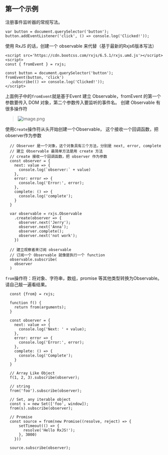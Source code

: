## 第一个示例
注册事件监听器的常规写法。
```
var button = document.querySelector('button');
button.addEventListener('click', () => console.log('Clicked!'));
```
使用 RxJS 的话，创建一个 observable 来代替（基于最新的Rxjs6版本写法）
```
<script src='https://cdn.bootcss.com/rxjs/6.5.1/rxjs.umd.js'></script>
<script>
const { fromEvent } = rxjs;

const button = document.querySelector('button');
fromEvent(button, 'click')
  .subscribe(() => console.log('Clicked!'));
</script>
```

上面例子中的`fromEvent`就是基于Event 建立 Observable，fromEvent 的第一个参数要传入 DOM 对象，第二个参数传入要监听的事件名。
创建 Observable 有很多操作符
> ![image.png](https://hexo-blog.pek3b.qingstor.com/upload_images/71414-4d9152d109b45dc5.png?imageMogr2/auto-orient/strip%7CimageView2/2/w/1240)

使用`Create`操作符从头开始创建一个Observable， 这个接收一个回调函数，把observer作为参数

```
  // Observer 是一个对象，这个对象具有三个方法，分别是 next, error, complete
  // 建立 Observable 最简单方法是用 create 方法
  // create 接收一个回调函数，把 observer 作为参数
  const observer = {
    next: value => {
      console.log(`observer:` + value)
    },
    error: error => {
      console.log('Error:', error);
    },
    complete: () => {
      console.log('complete');
    }
  }

  var observable = rxjs.Observable
    .create(observer => {
      observer.next('Jerry');
      observer.next('Anna');
      observer.complete();
      observer.next('not work');
    })

  // 建立观察者来订阅 observable
  // 订阅一个 Observable 就像是执行一个 function
  observable.subscribe(
    observer
  )
```

`from`操作符：将对象、字符串，数组，promise 等其他类型转换为Observable。
请自己敲一遍看结果。
```
  const {from} = rxjs;

  function f() {
    return from(arguments);
  }

  const observer = {
    next: value => {
      console.log('Next: ' + value);
    },
    error: error => {
      console.log('Error:', error);
    },
    complete: () => {
      console.log('Complete');
    }
  }

  // Array Like Object
  f(1, 2, 3).subscribe(observer);

  // string
  from('foo').subscribe(observer);

  // Set, any iterable object
  const s = new Set(['foo', window]);
  from(s).subscribe(observer);

  // Promise
  const source = from(new Promise((resolve, reject) => {
      setTimeout(() => {
        resolve('Hello RxJS!');
      }, 3000)
    }))

  source.subscribe(observer);
```
